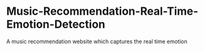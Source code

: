 # Music-Recommendation-Real-Time-Emotion-Detection
A music recommendation website which captures the real time emotion
